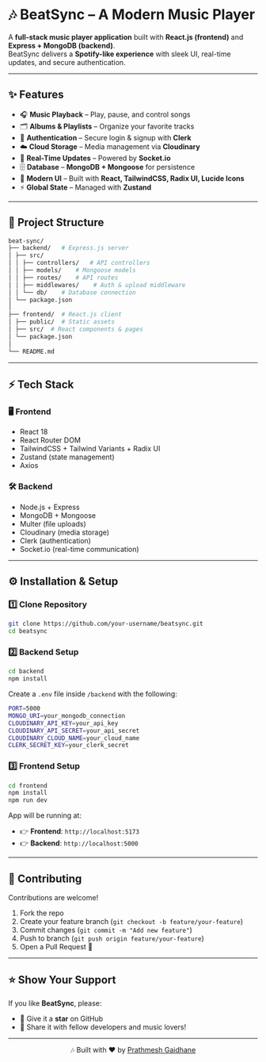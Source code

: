 # 🎶 BeatSync – A Modern Music Player  

A **full-stack music player application** built with **React.js (frontend)** and **Express + MongoDB (backend)**.  
BeatSync delivers a **Spotify-like experience** with sleek UI, real-time updates, and secure authentication.  

---

## ✨ Features  
- 🎧 **Music Playback** – Play, pause, and control songs  
- 🗂️ **Albums & Playlists** – Organize your favorite tracks  
- 👤 **Authentication** – Secure login & signup with **Clerk**  
- ☁️ **Cloud Storage** – Media management via **Cloudinary**  
- 📡 **Real-Time Updates** – Powered by **Socket.io**  
- 🗄️ **Database** – **MongoDB + Mongoose** for persistence  
- 🎨 **Modern UI** – Built with **React, TailwindCSS, Radix UI, Lucide Icons**  
- ⚡ **Global State** – Managed with **Zustand**  

---

## 📂 Project Structure  
`````bash
beat-sync/
├── backend/   # Express.js server
│ ├── src/
│ │ ├── controllers/   # API controllers
│ │ ├── models/    # Mongoose models
│ │ ├── routes/    # API routes
│ │ ├── middlewares/    # Auth & upload middleware
│ │ └── db/    # Database connection
│ └── package.json
│
├── frontend/  # React.js client
│ ├── public/  # Static assets
│ ├── src/  # React components & pages
│ └── package.json
│
└── README.md
`````


---

## ⚡ Tech Stack  

### 🖥️ Frontend  
- React 18  
- React Router DOM  
- TailwindCSS + Tailwind Variants + Radix UI  
- Zustand (state management)  
- Axios  

### 🛠️ Backend  
- Node.js + Express  
- MongoDB + Mongoose  
- Multer (file uploads)  
- Cloudinary (media storage)  
- Clerk (authentication)  
- Socket.io (real-time communication)  

---

## ⚙️ Installation & Setup  

### 1️⃣ Clone Repository  
`````bash
git clone https://github.com/your-username/beatsync.git
cd beatsync
`````

### 2️⃣ Backend Setup  
`````bash
cd backend
npm install
`````
Create a `.env` file inside `/backend` with the following:  

`````bash
PORT=5000
MONGO_URI=your_mongodb_connection
CLOUDINARY_API_KEY=your_api_key
CLOUDINARY_API_SECRET=your_api_secret
CLOUDINARY_CLOUD_NAME=your_cloud_name
CLERK_SECRET_KEY=your_clerk_secret
`````

### 3️⃣ Frontend Setup  
`````bash
cd frontend
npm install
npm run dev
`````

App will be running at:  
- 👉 **Frontend**: `http://localhost:5173`  
- 👉 **Backend**: `http://localhost:5000`  

---

## 🤝 Contributing  

Contributions are welcome!  
1. Fork the repo  
2. Create your feature branch (`git checkout -b feature/your-feature`)  
3. Commit changes (`git commit -m "Add new feature"`)  
4. Push to branch (`git push origin feature/your-feature`)  
5. Open a Pull Request 🚀  

---

## ⭐ Show Your Support  

If you like **BeatSync**, please:  
- 🌟 Give it a **star** on GitHub  
- 📢 Share it with fellow developers and music lovers!  

---

<p align="center">  
🎶 Built with ❤️ by <a href='https://www.prathmesh.dev'>Prathmesh Gaidhane</a>  
</p>






